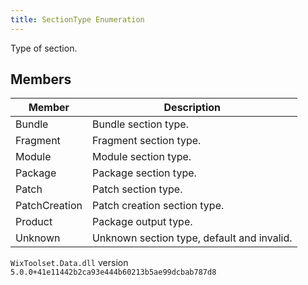 ```yaml
---
title: SectionType Enumeration
---
```

Type of section.
## Members
| Member | Description |
| ------ | ----------- |
| Bundle | Bundle section type. |
| Fragment | Fragment section type. |
| Module | Module section type. |
| Package | Package section type. |
| Patch | Patch section type. |
| PatchCreation | Patch creation section type. |
| Product | Package output type. |
| Unknown | Unknown section type, default and invalid. |
`WixToolset.Data.dll` version `5.0.0+41e11442b2ca93e444b60213b5ae99dcbab787d8`
